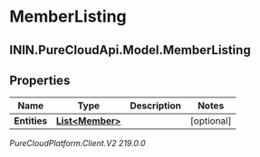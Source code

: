 # MemberListing

## ININ.PureCloudApi.Model.MemberListing

## Properties

|Name | Type | Description | Notes|
|------------ | ------------- | ------------- | -------------|
| **Entities** | [**List&lt;Member&gt;**](Member) |  | [optional] |



_PureCloudPlatform.Client.V2 219.0.0_
